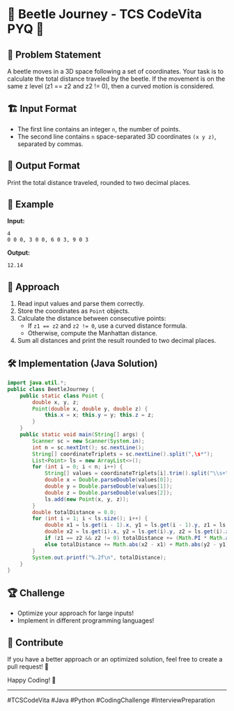 # 🐞 Beetle Journey - TCS CodeVita PYQ 🚀

## 📌 Problem Statement
A beetle moves in a 3D space following a set of coordinates. Your task is to calculate the total distance traveled by the beetle. If the movement is on the same z level (z1 == z2 and z2 != 0), then a curved motion is considered.

## 🏗️ Input Format
- The first line contains an integer `n`, the number of points.
- The second line contains `n` space-separated 3D coordinates `(x y z)`, separated by commas.

## 🎯 Output Format
Print the total distance traveled, rounded to two decimal places.

## 🔢 Example
**Input:**
```
4
0 0 0, 3 0 0, 6 0 3, 9 0 3
```

**Output:**
```
12.14
```

## 🚀 Approach
1. Read input values and parse them correctly.
2. Store the coordinates as `Point` objects.
3. Calculate the distance between consecutive points:
   - If `z1 == z2` and `z2 != 0`, use a curved distance formula.
   - Otherwise, compute the Manhattan distance.
4. Sum all distances and print the result rounded to two decimal places.

## 🛠️ Implementation (Java Solution)

```java
import java.util.*;
public class BeetleJourney {
    public static class Point {
        double x, y, z;
        Point(double x, double y, double z) {
            this.x = x; this.y = y; this.z = z;
        }
    }
    public static void main(String[] args) {
        Scanner sc = new Scanner(System.in);
        int n = sc.nextInt(); sc.nextLine();
        String[] coordinateTriplets = sc.nextLine().split(",\s*");
        List<Point> ls = new ArrayList<>();
        for (int i = 0; i < n; i++) {
            String[] values = coordinateTriplets[i].trim().split("\\s+");
            double x = Double.parseDouble(values[0]);
            double y = Double.parseDouble(values[1]);
            double z = Double.parseDouble(values[2]);
            ls.add(new Point(x, y, z));
        }
        double totalDistance = 0.0;
        for (int i = 1; i < ls.size(); i++) {
            double x1 = ls.get(i - 1).x, y1 = ls.get(i - 1).y, z1 = ls.get(i - 1).z;
            double x2 = ls.get(i).x, y2 = ls.get(i).y, z2 = ls.get(i).z;
            if (z1 == z2 && z2 != 0) totalDistance += (Math.PI * Math.abs(x2 - x1)) / 3.0;
            else totalDistance += Math.abs(x2 - x1) + Math.abs(y2 - y1) + Math.abs(z2 - z1);
        }
        System.out.printf("%.2f\n", totalDistance);
    }
}
```

## 🏆 Challenge
- Optimize your approach for large inputs!
- Implement in different programming languages!

## 📌 Contribute
If you have a better approach or an optimized solution, feel free to create a pull request! 🎯

Happy Coding! 🚀

---
#TCSCodeVita #Java #Python #CodingChallenge #InterviewPreparation
